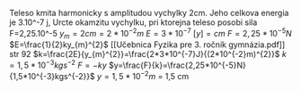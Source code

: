 Teleso kmita harmonicky s amplitudou vychylky 2cm. Jeho celkova energia je 3.10^-7 j, Urcte okamzitu vychylku, pri ktorejna teleso posobi sila F=2,25.10^-5
$y_{m}=2cm= 2*10^{-2}m$
$E=3*10^{-7}$
$[y]=cm$
$F=2,25*10^{-5}N$
$E=\frac{1}{2}ky_{m}^{2}$
[[Učebnica Fyzika pre 3. ročník gymnázia.pdf]] str 92
$k=\frac{2E}{y_{m}^{2}}=\frac{2*3*10^{-7}J}{(2*10^{-2}m)^{2}}$
$k=1,5*10^{-3}kgs^{-2}$
$F=-ky$
$y=\frac{F}{k}=\frac{2,25*10^{-5}N}{1,5*10^{-3}kgs^{-2}}$
$y=1,5*10^{-2}m$ = 1,5 cm